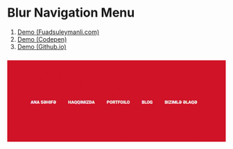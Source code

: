 # Blur Navigation Menu
1. [Demo (Fuadsuleymanli.com)](https://fuadsuleymanli.com/Demos/blurnavigationmenu) 
2. [Demo (Codepen)](https://codepen.io/fuads062/pen/NWdgbWR)
3. [Demo (Github.io)](https://sooleymanli.github.io/Blur-Navigation-Menu/)

###

![ScreenShot](screenshot.gif)


